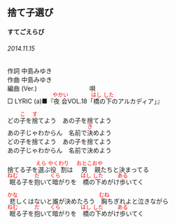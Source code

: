 <style type="text/css">
	ruby{
	    ruby-position: over;
	}
	ruby > rt{font-size: 12px;color:red;}
	p{font:16px;font-size: '楷体'}
</style>
## 捨て子選び
#### すてごえらび
###### 2014.11.15


作詞     中島みゆき　　　　　   
作曲      中島みゆき  　　　   
編曲 (Ver.) 　　　　　　　　
唄  　　    
□ LYRIC (a)■『<ruby><rb>夜会</rb><rp>(</rp><rt>やかい</rt><rp>)</rp></ruby>VOL.18「<ruby><rb>橋</rb><rp>(</rp><rt>はし</rt><rp>)</rp></ruby>の<ruby><rb>下</rb><rp>(</rp><rt>した</rt><rp>)</rp></ruby>のアルカディア」』  

どの<ruby><rb>子</rb><rp>(</rp><rt>こ</rt><rp>)</rp></ruby>を<ruby><rb>捨</rb><rp>(</rp><rt>す</rt><rp>)</rp></ruby>てよう　あの子を捨てよう  
あの子じゃわからん　名前で<ruby><rb>決</rb><rp>(</rp><rt>き</rt><rp>)</rp></ruby>めよう  
どの子を捨てよう　あの子を捨てよう  
あの子じゃわからん　名前で決めよう  
  
捨てる子を<ruby><rb>選</rb><rp>(</rp><rt>えら</rt><rp>)</rp></ruby>ぶ<ruby><rb>役割</rb><rp>(</rp><rt>やくわり</rt><rp>)</rp></ruby>は　<ruby><rb>男</rb><rp>(</rp><rt>おとこ</rt><rp>)</rp></ruby><ruby><rb>親</rb><rp>(</rp><rt>おや</rt><rp>)</rp></ruby>たちと決まってる  
<ruby><rb>眠</rb><rp>(</rp><rt>ねむ</rt><rp>)</rp></ruby>る子を<ruby><rb>抱</rb><rp>(</rp><rt>だ</rt><rp>)</rp></ruby>いて<ruby><rb>暗</rb><rp>(</rp><rt>くら</rt><rp>)</rp></ruby>がりを　<ruby><rb>橋</rb><rp>(</rp><rt>はし</rt><rp>)</rp></ruby>の<ruby><rb>下</rb><rp>(</rp><rt>した</rt><rp>)</rp></ruby>めがけ<ruby><rb>歩</rb><rp>(</rp><rt>ある</rt><rp>)</rp></ruby>いてく  
  
<ruby><rb>悲</rb><rp>(</rp><rt>かな</rt><rp>)</rp></ruby>しくはないと誰が決めたろう　<ruby><rb>胸</rb><rp>(</rp><rt>むね</rt><rp>)</rp></ruby>ちぎれよと泣きながら  
<ruby><rb>眠</rb><rp>(</rp><rt>ねむ</rt><rp>)</rp></ruby>る子を<ruby><rb>抱</rb><rp>(</rp><rt>だ</rt><rp>)</rp></ruby>いて<ruby><rb>暗</rb><rp>(</rp><rt>くら</rt><rp>)</rp></ruby>がりを　<ruby><rb>橋</rb><rp>(</rp><rt>はし</rt><rp>)</rp></ruby>の<ruby><rb>下</rb><rp>(</rp><rt>した</rt><rp>)</rp></ruby>めがけ<ruby><rb>歩</rb><rp>(</rp><rt>ある</rt><rp>)</rp></ruby>いてく  